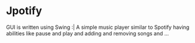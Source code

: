 # Jpotify
GUI is written using Swing :|
A simple music player similar to Spotify having abilities like pause and play and adding and removing songs and ... 
